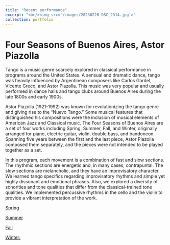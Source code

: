 ```yaml
---
title: "Recent performance"
excerpt: "<br/><img src='/images/20230226-DSC_2314.jpg'>"
collection: portfolio
---
```


Four Seasons of Buenos Aires, Astor Piazolla
======
Tango is a music genre scarcely explored in classical performance in programs around the United States. A sensual and dramatic dance, tango was heavily influenced by Argentinean composers like Carlos Gardel, Vicente Greco, and Astor Piazolla. This music was very popular and usually performed in dance halls and tango clubs around Buenos Aires during the late 1800s and early 1900s.   

Astor Piazolla (1921-1992) was known for revolutionizing the tango genre and giving rise to the “Nuevo Tango.” Some musical features that distinguished his compositions were the inclusion of musical elements of American Jazz and Classical music.  The Four Seasons of Buenos Aires are a set of four works including Spring, Summer, Fall, and Winter, originally arranged for piano, electric guitar, violin, double bass, and bandoneon. Spanning five years between the first and the last piece, Astor Piazolla composed them separately, and the pieces were not intended to be played together as a set.  

In this program, each movement is a combination of fast and slow sections. The rhythmic sections are energetic and, in many cases, contrapuntal. The slow sections are melancholic, and they have an improvisatory character. We learned tango specifics regarding improvisatory rhythms and simple yet highly dissonant and emotional phrases. Also, we explored a diversity of sonorities and tone qualities that differ from the classical-trained tone qualities. We implemented percussive rhythms in the cello and the violin to provide a vibrant interpretation of the work. 

[Spring](https://youtu.be/9bhZKCwkO5c)

[Summer](https://youtu.be/dzSUOdi59WE)

[Fall](https://youtu.be/xMZooRKCNB8 )

[Winter:](https://youtu.be/tsjV7PI3Ihk)





